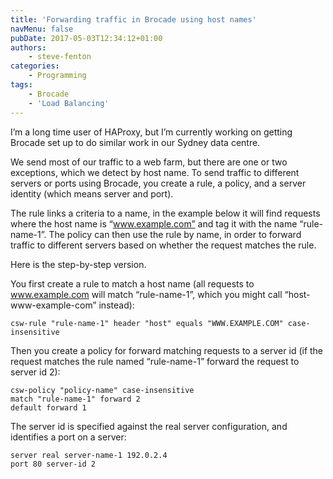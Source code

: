 ```yaml
---
title: 'Forwarding traffic in Brocade using host names'
navMenu: false
pubDate: 2017-05-03T12:34:12+01:00
authors:
    - steve-fenton
categories:
    - Programming
tags:
    - Brocade
    - 'Load Balancing'
---
```


I’m a long time user of HAProxy, but I’m currently working on getting Brocade set up to do similar work in our Sydney data centre.

We send most of our traffic to a web farm, but there are one or two exceptions, which we detect by host name. To send traffic to different servers or ports using Brocade, you create a rule, a policy, and a server identity (which means server and port).

The rule links a criteria to a name, in the example below it will find requests where the host name is “www.example.com” and tag it with the name “rule-name-1”. The policy can then use the rule by name, in order to forward traffic to different servers based on whether the request matches the rule.

Here is the step-by-step version.

You first create a rule to match a host name (all requests to www.example.com will match “rule-name-1”, which you might call “host-www-example-com” instead):

```
csw-rule "rule-name-1" header "host" equals "WWW.EXAMPLE.COM" case-insensitive
```

Then you create a policy for forward matching requests to a server id (if the request matches the rule named “rule-name-1” forward the request to server id 2):

```
csw-policy "policy-name" case-insensitive
match "rule-name-1" forward 2
default forward 1
```

The server id is specified against the real server configuration, and identifies a port on a server:

```
server real server-name-1 192.0.2.4
port 80 server-id 2
```